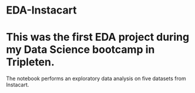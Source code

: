 # EDA-Instacart
This was the first EDA project during my Data Science bootcamp in Tripleten.
==================
The notebook performs an exploratory data analysis on five datasets from Instacart.
